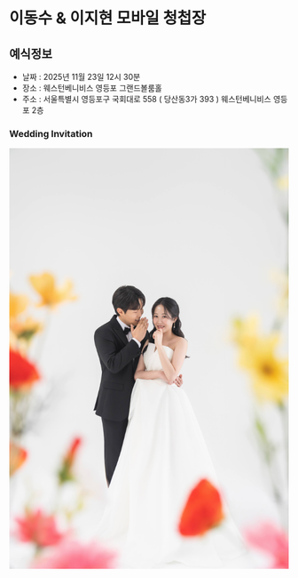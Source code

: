 # 이동수 & 이지현 모바일 청첩장

## 예식정보

* 날짜 : 2025년 11월 23일 12시 30분
* 장소 : 웨스턴베니비스 영등포 그랜드볼룸홀
* 주소 : 서울특별시 영등포구 국회대로 558 ( 당산동3가 393 ) 웨스턴베니비스 영등포 2층

### Wedding Invitation
![Main](./img/gallery/4.jpg)
